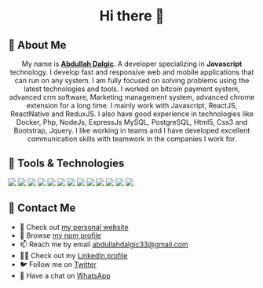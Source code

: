 <h1 align="center">Hi there 👋</h1>

<!--
**AbdullahDalgic/AbdullahDalgic** is a ✨ _special_ ✨ repository because its `README.md` (this file) appears on your GitHub profile.

Here are some ideas to get you started:

- 🔭 I’m currently working on ...
- 🌱 I’m currently learning ...
- 👯 I’m looking to collaborate on ...
- 🤔 I’m looking for help with ...
- 💬 Ask me about ...
- 📫 How to reach me: ...
- 😄 Pronouns: ...
- ⚡ Fun fact: ...
-->
## 📖 About Me
<p align="center">
 My name is <a href="https://abdullahdalgic.com.tr"><strong>Abdullah Dalgic</strong></a>. A developer specializing in <strong>Javascript</strong> technology. I develop fast and responsive web and mobile applications that can run on any system. I am fully focused on solving problems using the latest technologies and tools. I worked on bitcoin payment system, advanced crm software, Marketing management system, advanced chrome extension for a long time. I mainly work with Javascript, ReactJS, ReactNative and ReduxJS. I also have good experience in technologies like Docker, Php, NodeJs, ExpressJs MySQL, PostgreSQL, Html5, Css3 and Bootstrap, Jquery. I like working in teams and I have developed excellent communication skills with teamwork in the companies I work for.
</p>

## 🔧 Tools & Technologies 
![](https://img.shields.io/badge/Code-JavaScript-informational?style=flat&logo=JavaScript&logoColor=F7DF1E&color=9cf) ![](https://img.shields.io/badge/Frame-ReactJS-informational?style=flat&logo=React&logoColor=61DAFB&color=9cf) ![](https://img.shields.io/badge/Frame-ReactNative-informational?style=flat&logo=React&logoColor=3776AB&color=9cf) ![](https://img.shields.io/badge/Code-ReduxJs-informational?style=flat&logo=Redux&logoColor=61DAFB&color=9cf) ![](https://img.shields.io/badge/Tool-NPM-informational?style=flat&logo=npm&logoColor=CB3837&color=9cf) ![](https://img.shields.io/badge/Code-Php-informational?style=flat&logo=Php&logoColor=3776AB&color=9cf) ![](https://img.shields.io/badge/Server-Docker-informational?style=flat&logo=Docker&logoColor=3776AB&color=9cf) ![](https://img.shields.io/badge/Frame-ExpressJS-informational?style=flat&logo=Express&logoColor=000000&color=9cf) ![](https://img.shields.io/badge/Frame-Bootstrap-informational?style=flat&logo=Bootstrap&logoColor=7952B3&color=9cf) ![](https://img.shields.io/badge/Frame-Jquery-informational?style=flat&logo=Jquery&logoColor=3776AB&color=9cf) ![](https://img.shields.io/badge/Tool-git-informational?style=flat&logo=Git&logoColor=F05032&color=9cf) ![](https://img.shields.io/badge/Code-MySQL-informational?style=flat&logo=MySQL&logoColor=003B57&color=9cf) ![](https://img.shields.io/badge/Code-PostgreSQL-informational?style=flat&logo=PostgreSQL&logoColor=003B57&color=9cf)

## 📇 Contact Me
* 🧍 Check out [my personal website](https://abdullahdalgic.com.tr)
* 🚀 Browse [my npm profile](https://www.npmjs.com/~abdullahdalgic)
* 📫 Reach me by email [abdullahdalgic33@gmail.com](mailto:abdullahdalgic33@gmail.com)
* 👨‍💼 Check out my [LinkedIn profile](https://www.linkedin.com/in/abdullahdalgic/) 
* 🐦 Follow me on [Twitter](https://twitter.com/abdullahdalgic_)
* 💬 Have a chat on [WhatsApp](https://wa.me/905312725700)
